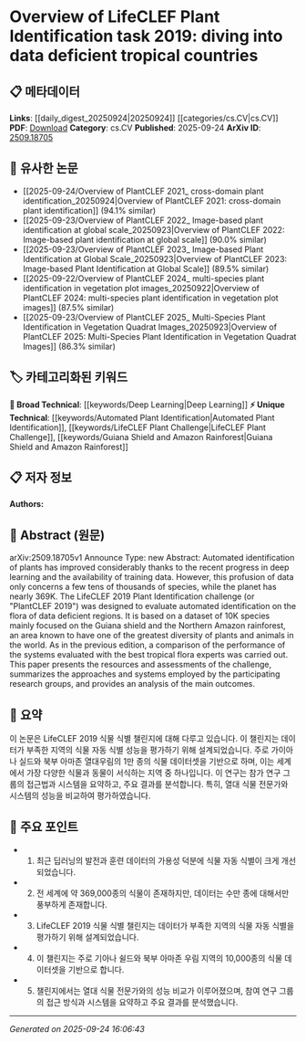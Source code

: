 <!-- KEYWORD_LINKING_METADATA:
{
  "processed_timestamp": "2025-09-24T16:06:43.345407",
  "vocabulary_version": "1.0",
  "selected_keywords": [
    "Automated Plant Identification",
    "Deep Learning",
    "LifeCLEF Plant Challenge",
    "Guiana Shield and Amazon Rainforest"
  ],
  "rejected_keywords": [],
  "similarity_scores": {
    "Automated Plant Identification": 0.78,
    "Deep Learning": 0.82,
    "LifeCLEF Plant Challenge": 0.8,
    "Guiana Shield and Amazon Rainforest": 0.77
  },
  "extraction_method": "AI_prompt_based",
  "budget_applied": true,
  "candidates_json": {
    "candidates": [
      {
        "surface": "Automated identification of plants",
        "canonical": "Automated Plant Identification",
        "aliases": [
          "Plant Identification",
          "Plant Recognition"
        ],
        "category": "unique_technical",
        "rationale": "This is a specific application of machine learning in biodiversity, linking to ecological and computational research.",
        "novelty_score": 0.65,
        "connectivity_score": 0.7,
        "specificity_score": 0.8,
        "link_intent_score": 0.78
      },
      {
        "surface": "Deep learning",
        "canonical": "Deep Learning",
        "aliases": [],
        "category": "broad_technical",
        "rationale": "Deep Learning is a foundational technology for the automated identification task discussed.",
        "novelty_score": 0.3,
        "connectivity_score": 0.85,
        "specificity_score": 0.6,
        "link_intent_score": 0.82
      },
      {
        "surface": "LifeCLEF 2019 Plant Identification challenge",
        "canonical": "LifeCLEF Plant Challenge",
        "aliases": [
          "PlantCLEF 2019"
        ],
        "category": "unique_technical",
        "rationale": "This challenge is a unique event that connects research efforts in plant identification and biodiversity.",
        "novelty_score": 0.7,
        "connectivity_score": 0.75,
        "specificity_score": 0.85,
        "link_intent_score": 0.8
      },
      {
        "surface": "Guiana shield and Northern Amazon rainforest",
        "canonical": "Guiana Shield and Amazon Rainforest",
        "aliases": [
          "Guiana Shield",
          "Northern Amazon"
        ],
        "category": "unique_technical",
        "rationale": "This geographical focus is critical for understanding the biodiversity context of the study.",
        "novelty_score": 0.68,
        "connectivity_score": 0.65,
        "specificity_score": 0.78,
        "link_intent_score": 0.77
      }
    ],
    "ban_list_suggestions": [
      "performance",
      "systems",
      "resources"
    ]
  },
  "decisions": [
    {
      "candidate_surface": "Automated identification of plants",
      "resolved_canonical": "Automated Plant Identification",
      "decision": "linked",
      "scores": {
        "novelty": 0.65,
        "connectivity": 0.7,
        "specificity": 0.8,
        "link_intent": 0.78
      }
    },
    {
      "candidate_surface": "Deep learning",
      "resolved_canonical": "Deep Learning",
      "decision": "linked",
      "scores": {
        "novelty": 0.3,
        "connectivity": 0.85,
        "specificity": 0.6,
        "link_intent": 0.82
      }
    },
    {
      "candidate_surface": "LifeCLEF 2019 Plant Identification challenge",
      "resolved_canonical": "LifeCLEF Plant Challenge",
      "decision": "linked",
      "scores": {
        "novelty": 0.7,
        "connectivity": 0.75,
        "specificity": 0.85,
        "link_intent": 0.8
      }
    },
    {
      "candidate_surface": "Guiana shield and Northern Amazon rainforest",
      "resolved_canonical": "Guiana Shield and Amazon Rainforest",
      "decision": "linked",
      "scores": {
        "novelty": 0.68,
        "connectivity": 0.65,
        "specificity": 0.78,
        "link_intent": 0.77
      }
    }
  ]
}
-->

# Overview of LifeCLEF Plant Identification task 2019: diving into data deficient tropical countries

## 📋 메타데이터

**Links**: [[daily_digest_20250924|20250924]] [[categories/cs.CV|cs.CV]]
**PDF**: [Download](https://arxiv.org/pdf/2509.18705.pdf)
**Category**: cs.CV
**Published**: 2025-09-24
**ArXiv ID**: [2509.18705](https://arxiv.org/abs/2509.18705)

## 🔗 유사한 논문
- [[2025-09-24/Overview of PlantCLEF 2021_ cross-domain plant identification_20250924|Overview of PlantCLEF 2021: cross-domain plant identification]] (94.1% similar)
- [[2025-09-23/Overview of PlantCLEF 2022_ Image-based plant identification at global scale_20250923|Overview of PlantCLEF 2022: Image-based plant identification at global scale]] (90.0% similar)
- [[2025-09-23/Overview of PlantCLEF 2023_ Image-based Plant Identification at Global Scale_20250923|Overview of PlantCLEF 2023: Image-based Plant Identification at Global Scale]] (89.5% similar)
- [[2025-09-22/Overview of PlantCLEF 2024_ multi-species plant identification in vegetation plot images_20250922|Overview of PlantCLEF 2024: multi-species plant identification in vegetation plot images]] (87.5% similar)
- [[2025-09-23/Overview of PlantCLEF 2025_ Multi-Species Plant Identification in Vegetation Quadrat Images_20250923|Overview of PlantCLEF 2025: Multi-Species Plant Identification in Vegetation Quadrat Images]] (86.3% similar)

## 🏷️ 카테고리화된 키워드
**🧠 Broad Technical**: [[keywords/Deep Learning|Deep Learning]]
**⚡ Unique Technical**: [[keywords/Automated Plant Identification|Automated Plant Identification]], [[keywords/LifeCLEF Plant Challenge|LifeCLEF Plant Challenge]], [[keywords/Guiana Shield and Amazon Rainforest|Guiana Shield and Amazon Rainforest]]

## 📋 저자 정보

**Authors:** 

## 📄 Abstract (원문)

arXiv:2509.18705v1 Announce Type: new 
Abstract: Automated identification of plants has improved considerably thanks to the recent progress in deep learning and the availability of training data. However, this profusion of data only concerns a few tens of thousands of species, while the planet has nearly 369K. The LifeCLEF 2019 Plant Identification challenge (or "PlantCLEF 2019") was designed to evaluate automated identification on the flora of data deficient regions. It is based on a dataset of 10K species mainly focused on the Guiana shield and the Northern Amazon rainforest, an area known to have one of the greatest diversity of plants and animals in the world. As in the previous edition, a comparison of the performance of the systems evaluated with the best tropical flora experts was carried out. This paper presents the resources and assessments of the challenge, summarizes the approaches and systems employed by the participating research groups, and provides an analysis of the main outcomes.

## 📝 요약

이 논문은 LifeCLEF 2019 식물 식별 챌린지에 대해 다루고 있습니다. 이 챌린지는 데이터가 부족한 지역의 식물 자동 식별 성능을 평가하기 위해 설계되었습니다. 주로 가이아나 실드와 북부 아마존 열대우림의 1만 종의 식물 데이터셋을 기반으로 하며, 이는 세계에서 가장 다양한 식물과 동물이 서식하는 지역 중 하나입니다. 이 연구는 참가 연구 그룹의 접근법과 시스템을 요약하고, 주요 결과를 분석합니다. 특히, 열대 식물 전문가와 시스템의 성능을 비교하여 평가하였습니다.

## 🎯 주요 포인트

- 1. 최근 딥러닝의 발전과 훈련 데이터의 가용성 덕분에 식물 자동 식별이 크게 개선되었습니다.
- 2. 전 세계에 약 369,000종의 식물이 존재하지만, 데이터는 수만 종에 대해서만 풍부하게 존재합니다.
- 3. LifeCLEF 2019 식물 식별 챌린지는 데이터가 부족한 지역의 식물 자동 식별을 평가하기 위해 설계되었습니다.
- 4. 이 챌린지는 주로 기아나 쉴드와 북부 아마존 우림 지역의 10,000종의 식물 데이터셋을 기반으로 합니다.
- 5. 챌린지에서는 열대 식물 전문가와의 성능 비교가 이루어졌으며, 참여 연구 그룹의 접근 방식과 시스템을 요약하고 주요 결과를 분석했습니다.


---

*Generated on 2025-09-24 16:06:43*